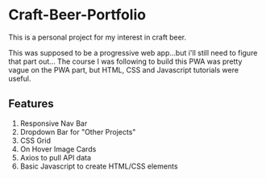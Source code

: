 # Craft-Beer-Portfolio

This is a personal project for my interest in craft beer.

This was supposed to be a progressive web app...but i'll still need to figure that part out... The course I was following to build this PWA was pretty vague on the PWA part, but HTML, CSS and Javascript tutorials were useful. 

## Features 
1. Responsive Nav Bar
2. Dropdown Bar for "Other Projects"
3. CSS Grid
4. On Hover Image Cards
5. Axios to pull API data
6. Basic Javascript to create HTML/CSS elements
